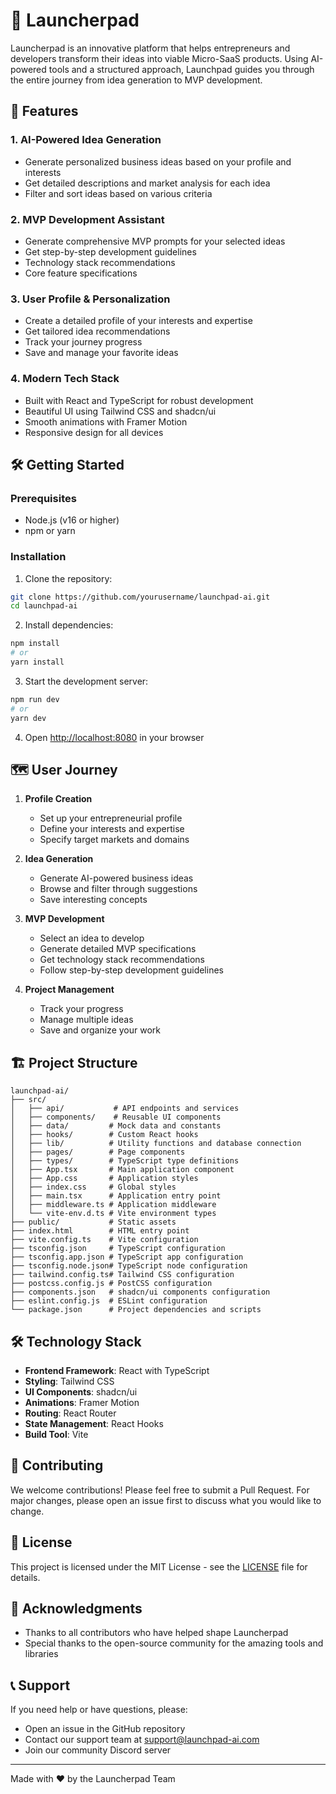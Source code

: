 # 🚀 Launcherpad

Launcherpad is an innovative platform that helps entrepreneurs and developers transform their ideas into viable Micro-SaaS products. Using AI-powered tools and a structured approach, Launchpad guides you through the entire journey from idea generation to MVP development.

## 🌟 Features

### 1. AI-Powered Idea Generation

- Generate personalized business ideas based on your profile and interests
- Get detailed descriptions and market analysis for each idea
- Filter and sort ideas based on various criteria

### 2. MVP Development Assistant

- Generate comprehensive MVP prompts for your selected ideas
- Get step-by-step development guidelines
- Technology stack recommendations
- Core feature specifications

### 3. User Profile & Personalization

- Create a detailed profile of your interests and expertise
- Get tailored idea recommendations
- Track your journey progress
- Save and manage your favorite ideas

### 4. Modern Tech Stack

- Built with React and TypeScript for robust development
- Beautiful UI using Tailwind CSS and shadcn/ui
- Smooth animations with Framer Motion
- Responsive design for all devices

## 🛠️ Getting Started

### Prerequisites

- Node.js (v16 or higher)
- npm or yarn

### Installation

1. Clone the repository:

```bash
git clone https://github.com/yourusername/launchpad-ai.git
cd launchpad-ai
```

2. Install dependencies:

```bash
npm install
# or
yarn install
```

3. Start the development server:

```bash
npm run dev
# or
yarn dev
```

4. Open [http://localhost:8080](http://localhost:8080) in your browser

## 🗺️ User Journey

1. **Profile Creation**

   - Set up your entrepreneurial profile
   - Define your interests and expertise
   - Specify target markets and domains

2. **Idea Generation**

   - Generate AI-powered business ideas
   - Browse and filter through suggestions
   - Save interesting concepts

3. **MVP Development**

   - Select an idea to develop
   - Generate detailed MVP specifications
   - Get technology stack recommendations
   - Follow step-by-step development guidelines

4. **Project Management**

   - Track your progress
   - Manage multiple ideas
   - Save and organize your work

## 🏗️ Project Structure

```
launchpad-ai/
├── src/
│   ├── api/           # API endpoints and services
│   ├── components/    # Reusable UI components
│   ├── data/         # Mock data and constants
│   ├── hooks/        # Custom React hooks
│   ├── lib/          # Utility functions and database connection
│   ├── pages/        # Page components
│   ├── types/        # TypeScript type definitions
│   ├── App.tsx       # Main application component
│   ├── App.css       # Application styles
│   ├── index.css     # Global styles
│   ├── main.tsx      # Application entry point
│   ├── middleware.ts # Application middleware
│   └── vite-env.d.ts # Vite environment types
├── public/           # Static assets
├── index.html        # HTML entry point
├── vite.config.ts    # Vite configuration
├── tsconfig.json     # TypeScript configuration
├── tsconfig.app.json # TypeScript app configuration
├── tsconfig.node.json# TypeScript node configuration
├── tailwind.config.ts# Tailwind CSS configuration
├── postcss.config.js # PostCSS configuration
├── components.json   # shadcn/ui components configuration
├── eslint.config.js  # ESLint configuration
└── package.json      # Project dependencies and scripts
```

## 🛠️ Technology Stack

- **Frontend Framework**: React with TypeScript
- **Styling**: Tailwind CSS
- **UI Components**: shadcn/ui
- **Animations**: Framer Motion
- **Routing**: React Router
- **State Management**: React Hooks
- **Build Tool**: Vite

## 🤝 Contributing

We welcome contributions! Please feel free to submit a Pull Request. For major changes, please open an issue first to discuss what you would like to change.

## 📝 License

This project is licensed under the MIT License - see the [LICENSE](LICENSE) file for details.

## 🙏 Acknowledgments

- Thanks to all contributors who have helped shape Launcherpad
- Special thanks to the open-source community for the amazing tools and libraries

## 📞 Support

If you need help or have questions, please:

- Open an issue in the GitHub repository
- Contact our support team at support@launchpad-ai.com
- Join our community Discord server

---

Made with ❤️ by the Launcherpad Team
